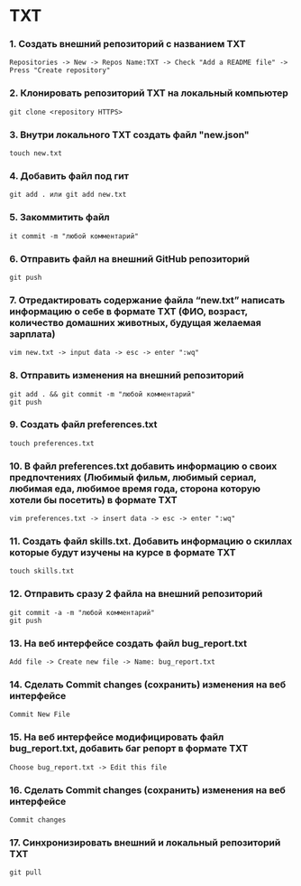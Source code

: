 # TXT

###  1. Создать внешний репозиторий c названием TXT

    Repositories -> New -> Repos Name:TXT -> Check "Add a README file" -> Press "Create repository"
   
###  2. Клонировать репозиторий TXT на локальный компьютер

    git clone <repository HTTPS>
    
###  3. Внутри локального TXT создать файл "new.json"

    touch new.txt
    
### 4. Добавить файл под гит

    git add . или git add new.txt
    
### 5. Закоммитить файл

    it commit -m "любой комментарий"
    
### 6. Отправить файл на внешний GitHub репозиторий

    git push
    
### 7. Отредактировать содержание файла “new.txt” написать информацию о себе в формате TXT (ФИО, возраст, количество домашних животных, будущая желаемая зарплата)

    vim new.txt -> input data -> esc -> enter ":wq"
    
### 8. Отправить изменения на внешний репозиторий

    git add . && git commit -m "любой комментарий"
    git push
    
### 9. Создать файл preferences.txt

    touch preferences.txt
    
### 10. В файл preferences.txt добавить информацию о своих предпочтениях (Любимый фильм, любимый сериал, любимая еда, любимое время года, сторона которую хотели бы посетить) в формате TXT

    vim preferences.txt -> insert data -> esc -> enter ":wq"
    
### 11. Создать файл skills.txt. Добавить информацию о скиллах которые будут изучены на курсе в формате TXT

    touch skills.txt
    
### 12. Отправить сразу 2 файла на внешний репозиторий

    git commit -a -m "любой комментарий"  
    git push
    
### 13. На веб интерфейсе создать файл bug_report.txt

    Add file -> Create new file -> Name: bug_report.txt
    
### 14. Сделать Commit changes (сохранить) изменения на веб интерфейсе

    Commit New File
    
### 15. На веб интерфейсе модифицировать файл bug_report.txt, добавить баг репорт в формате TXT

    Choose bug_report.txt -> Edit this file
    
### 16. Сделать Commit changes (сохранить) изменения на веб интерфейсе

    Commit changes
    
### 17. Синхронизировать внешний и локальный репозиторий TXT

    git pull
   

